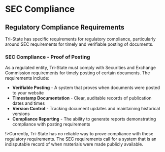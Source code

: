# SEC Compliance

## Regulatory Compliance Requirements

Tri-State has specific requirements for regulatory compliance, particularly around SEC requirements for timely and verifiable posting of documents.

### SEC Compliance - Proof of Posting

As a regulated entity, Tri-State must comply with Securities and Exchange Commission requirements for timely posting of certain documents. The requirements include:

-   **Verifiable Posting** - A system that proves when documents were posted to your website
-   **Timestamp Documentation** - Clear, auditable records of publication dates and times
-   **Version Control** - Tracking document updates and maintaining historical versions
-   **Compliance Reporting** - The ability to generate reports demonstrating compliance with posting requirements

!>Currently, Tri-State has no reliable way to prove compliance with these regulatory requirements. The SEC requirements call for a system that is an indisputable record of when materials were made publicly available.
